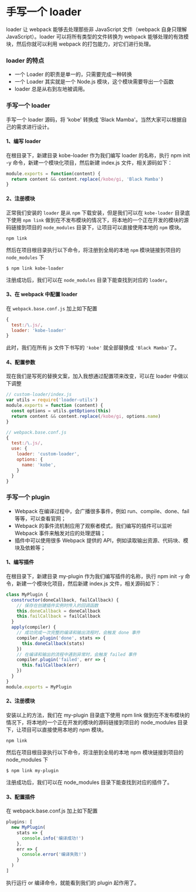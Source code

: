 # 手写一个 loader

loader 让 webpack 能够去处理那些非 JavaScript 文件（webpack 自身只理解 JavaScript）。loader 可以将所有类型的文件转换为 webpack 能够处理的有效模块，然后你就可以利用 webpack 的打包能力，对它们进行处理。

### loader 的特点

- 一个 Loader 的职责是单一的，只需要完成一种转换
- 一个 Loader 其实就是一个 Node.js 模块，这个模块需要导出一个函数
- loader 总是从右到左地被调用。

### 手写一个 loader

手写一个 loader 源码，将 'kobe' 转换成 'Black Mamba'。当然大家可以根据自己的需求进行设计。

#### 1、编写 loader

在根目录下，新建目录 kobe-loader 作为我们编写 loader 的名称，执行 npm init -y 命令，新建一个模块化项目，然后新建 index.js 文件，相关源码如下：

```js
module.exports = function(content) {
  return content && content.replace(/kobe/gi, 'Black Mamba')
}
```

#### 2、注册模块

正常我们安装的 ``loader`` 是从 ``npm`` 下载安装，但是我们可以在 ``kobe-loader`` 目录底下使用 ``npm link`` 做到在不发布模块的情况下，将本地的一个正在开发的模块的源码链接到项目的 ``node_modules`` 目录下，让项目可以直接使用本地的 ``npm`` 模块。
```
npm link
```

然后在项目根目录执行以下命令，将注册到全局的本地 ``npm`` 模块链接到项目的 ``node_modules`` 下

```
$ npm link kobe-loader
```

注册成功后，我们可以在 ``node_modules`` 目录下能查找到对应的 ``loader``。

#### 3、在 webpack 中配置 loader

在 ``webpack.base.conf.js`` 加上如下配置

```js
{
  test:/\.js/,
  loader: 'kobe-loader'
}
```

此时，我们在所有 js 文件下书写的 ``'kobe'`` 就全部替换成 ``'Black Mamba'``了。

#### 4、配置参数

现在我们是写死的替换文案，加入我想通过配置项来改变，可以在 loader 中做以下调整

```js
// custom-loader/index.js
var utils = require('loader-utils')
module.exports = function (content) {
  const options = utils.getOptions(this)
  return content && content.replace(/kobe/gi, options.name)
}

// webpack.base.conf.js
{
  test:/\.js/,
  use: {
    loader: 'custom-loader',
    options: {
      name: 'kobe',
    }
  }
}
```

### 手写一个 plugin

- Webpack 在编译过程中，会广播很多事件，例如 run、compile、done、fail 等等，可以查看官网；
- Webpack 的事件流机制应用了观察者模式，我们编写的插件可以监听 Webpack 事件来触发对应的处理逻辑；
- 插件中可以使用很多 Webpack 提供的 API，例如读取输出资源、代码块、模块及依赖等；

#### 1、编写插件

在根目录下，新建目录 my-plugin 作为我们编写插件的名称，执行 npm init -y 命令，新建一个模块化项目，然后新建 index.js 文件，相关源码如下：

```js
class MyPlugin {
  constructor(doneCallback, failCallback) {
    // 保存在创建插件实例时传入的回调函数
    this.doneCallback = doneCallback
    this.failCallback = failCallback
  }
  apply(compiler) {
    // 成功完成一次完整的编译和输出流程时，会触发 done 事件
    compiler.plugin('done', stats => {
      this.doneCallback(stats)
    })
    // 在编译和输出的流程中遇到异常时，会触发 failed 事件
    compiler.plugin('failed', err => {
      this.failCallback(err)
    })
  }
}
module.exports = MyPlugin
```

#### 2、注册模块

安装以上的方法，我们在 my-plugin 目录底下使用 npm link 做到在不发布模块的情况下，将本地的一个正在开发的模块的源码链接到项目的 node_modules 目录下，让项目可以直接使用本地的 npm 模块。

```
npm link
```

然后在项目根目录执行以下命令，将注册到全局的本地 npm 模块链接到项目的 node_modules 下

```
$ npm link my-plugin
```

注册成功后，我们可以在 node_modules 目录下能查找到对应的插件了。

#### 3、配置插件
在 webpack.base.conf.js 加上如下配置

```js
plugins: [
  new MyPlugin(
    stats => {
      console.info('编译成功!')
    },
    err => {
      console.error('编译失败!')
    }
  )
]
```
执行运行 or 编译命令，就能看到我们的 plugin 起作用了。
